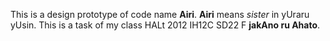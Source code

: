 This is a design prototype of code name <b>Airi</b>.
<b>Airi</b> means <i>sister</i> in yUraru yUsin.
This is a task of my class HALt 2012 IH12C SD22 F <b>jakAno ru Ahato</b>.
